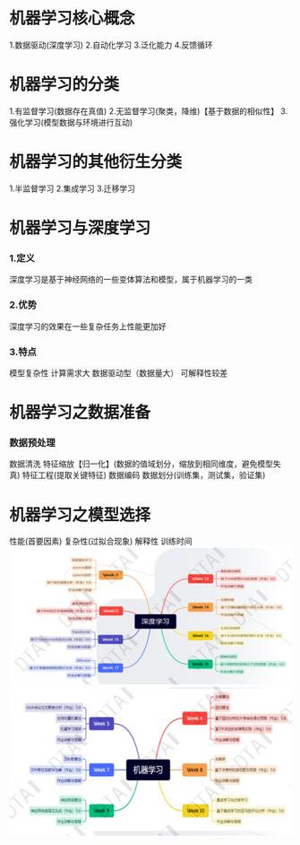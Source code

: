 # 机器学习核心概念
1.数据驱动(深度学习)
2.自动化学习
3.泛化能力
4.反馈循环
# 机器学习的分类
1.有监督学习(数据存在真值)
2.无监督学习(聚类，降维)【基于数据的相似性】
3.强化学习(模型数据与环境进行互动)
# 机器学习的其他衍生分类
1.半监督学习
2.集成学习
3.迁移学习
# 机器学习与深度学习
### 1.定义
深度学习是基于神经网络的一些变体算法和模型，属于机器学习的一类
### 2.优势
深度学习的效果在一些复杂任务上性能更加好
### 3.特点
模型复杂性
计算需求大
数据驱动型（数据量大）
可解释性较差
# 机器学习之数据准备
### 数据预处理
数据清洗
特征缩放【归一化】(数据的值域划分，缩放到相同维度，避免模型失真)
特征工程(提取关键特征)
数据编码
数据划分(训练集，测试集，验证集)
# 机器学习之模型选择
性能(首要因素)
复杂性(过拟合现象)
解释性
训练时间
![alt text](image.png)![alt text](image-1.png)